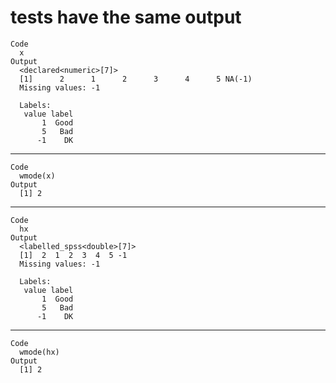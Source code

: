 # tests have the same output

    Code
      x
    Output
      <declared<numeric>[7]>
      [1]      2      1      2      3      4      5 NA(-1)
      Missing values: -1
      
      Labels:
       value label
           1  Good
           5   Bad
          -1    DK

---

    Code
      wmode(x)
    Output
      [1] 2

---

    Code
      hx
    Output
      <labelled_spss<double>[7]>
      [1]  2  1  2  3  4  5 -1
      Missing values: -1
      
      Labels:
       value label
           1  Good
           5   Bad
          -1    DK

---

    Code
      wmode(hx)
    Output
      [1] 2


